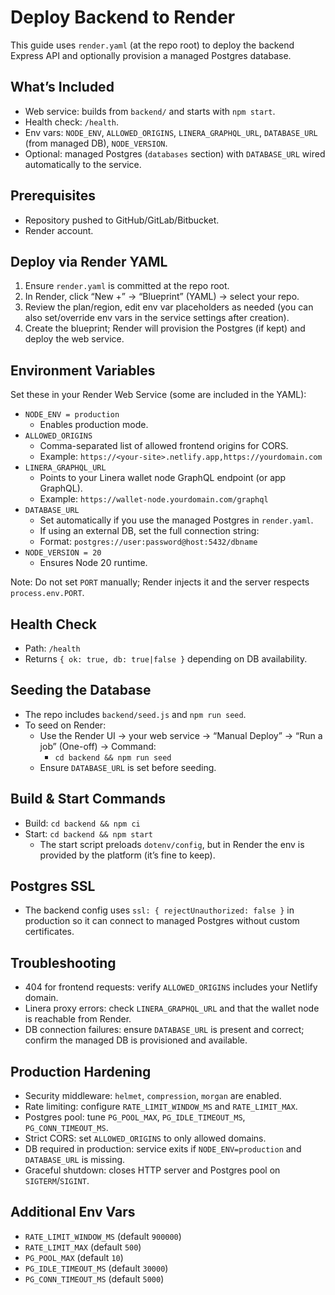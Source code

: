 # Deploy Backend to Render

This guide uses `render.yaml` (at the repo root) to deploy the backend Express API and optionally provision a managed Postgres database.

## What’s Included
- Web service: builds from `backend/` and starts with `npm start`.
- Health check: `/health`.
- Env vars: `NODE_ENV`, `ALLOWED_ORIGINS`, `LINERA_GRAPHQL_URL`, `DATABASE_URL` (from managed DB), `NODE_VERSION`.
- Optional: managed Postgres (`databases` section) with `DATABASE_URL` wired automatically to the service.

## Prerequisites
- Repository pushed to GitHub/GitLab/Bitbucket.
- Render account.

## Deploy via Render YAML
1. Ensure `render.yaml` is committed at the repo root.
2. In Render, click “New +” → “Blueprint” (YAML) → select your repo.
3. Review the plan/region, edit env var placeholders as needed (you can also set/override env vars in the service settings after creation).
4. Create the blueprint; Render will provision the Postgres (if kept) and deploy the web service.

## Environment Variables
Set these in your Render Web Service (some are included in the YAML):

- `NODE_ENV = production`
  - Enables production mode.
- `ALLOWED_ORIGINS`
  - Comma-separated list of allowed frontend origins for CORS.
  - Example: `https://<your-site>.netlify.app,https://yourdomain.com`
- `LINERA_GRAPHQL_URL`
  - Points to your Linera wallet node GraphQL endpoint (or app GraphQL).
  - Example: `https://wallet-node.yourdomain.com/graphql`
- `DATABASE_URL`
  - Set automatically if you use the managed Postgres in `render.yaml`.
  - If using an external DB, set the full connection string:
  - Format: `postgres://user:password@host:5432/dbname`
- `NODE_VERSION = 20`
  - Ensures Node 20 runtime.

Note: Do not set `PORT` manually; Render injects it and the server respects `process.env.PORT`.

## Health Check
- Path: `/health`
- Returns `{ ok: true, db: true|false }` depending on DB availability.

## Seeding the Database
- The repo includes `backend/seed.js` and `npm run seed`.
- To seed on Render:
  - Use the Render UI → your web service → “Manual Deploy” → “Run a job” (One-off) → Command:
    - `cd backend && npm run seed`
  - Ensure `DATABASE_URL` is set before seeding.

## Build & Start Commands
- Build: `cd backend && npm ci`
- Start: `cd backend && npm start`
  - The start script preloads `dotenv/config`, but in Render the env is provided by the platform (it’s fine to keep).

## Postgres SSL
- The backend config uses `ssl: { rejectUnauthorized: false }` in production so it can connect to managed Postgres without custom certificates.

## Troubleshooting
- 404 for frontend requests: verify `ALLOWED_ORIGINS` includes your Netlify domain.
- Linera proxy errors: check `LINERA_GRAPHQL_URL` and that the wallet node is reachable from Render.
- DB connection failures: ensure `DATABASE_URL` is present and correct; confirm the managed DB is provisioned and available.

## Production Hardening
- Security middleware: `helmet`, `compression`, `morgan` are enabled.
- Rate limiting: configure `RATE_LIMIT_WINDOW_MS` and `RATE_LIMIT_MAX`.
- Postgres pool: tune `PG_POOL_MAX`, `PG_IDLE_TIMEOUT_MS`, `PG_CONN_TIMEOUT_MS`.
- Strict CORS: set `ALLOWED_ORIGINS` to only allowed domains.
- DB required in production: service exits if `NODE_ENV=production` and `DATABASE_URL` is missing.
- Graceful shutdown: closes HTTP server and Postgres pool on `SIGTERM`/`SIGINT`.

## Additional Env Vars
- `RATE_LIMIT_WINDOW_MS` (default `900000`)
- `RATE_LIMIT_MAX` (default `500`)
- `PG_POOL_MAX` (default `10`)
- `PG_IDLE_TIMEOUT_MS` (default `30000`)
- `PG_CONN_TIMEOUT_MS` (default `5000`)